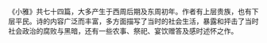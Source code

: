 《小雅》共七十四篇，大多产生于西周后期及东周初年。作者有上层贵族，也有下层平民。诗的内容广泛而丰富，多方面描写了当时的社会生活，暴露和抨击了当时社会政治的腐败与黑暗，还有一些农事、祭祀、宴饮赠答及感时述怀之作。